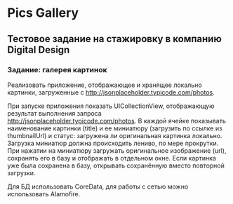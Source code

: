 # Pics Gallery
## Тестовое задание на стажировку в компанию Digital Design

### Задание: галерея картинок

Реализовать приложение, отображающее и хранящее локально картинки, загруженные с http://jsonplaceholder.typicode.com/photos.

При запуске приложения показать UICollectionView, отображающую результат выполнения запроса http://jsonplaceholder.typicode.com/photos.
В каждой ячейке показывать наименование картинки (title) и ее миниатюру (загрузить по ссылке из thumbnailUrl) и статус: загружена ли оригинальная картинка локально. Загрузка миниатюр должна происходить лениво, по мере прокрутки.
При нажатии на миниатюру загружать оригинальное изображение (url), сохранять его в базу и отображать в отдельном окне. Если картинка уже была сохранена в базу, открывать сохранённую вместо повторной загрузки.

Для БД использовать CoreData, для работы с сетью можно использовать Alamofire.
